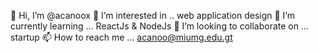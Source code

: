 👋 Hi, I’m @acanoox
👀 I’m interested in .. web application design
🌱 I’m currently learning ... ReactJs & NodeJs
💞️ I’m looking to collaborate on ... startup
📫 How to reach me ... acanoo@miumg.edu.gt

<!---
Acanoo/Acanoo is a ✨ special ✨ repository because its `README.md` (this file) appears on your GitHub profile.
You can click the Preview link to take a look at your changes.
--->
